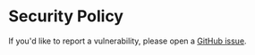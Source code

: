# Security Policy

If you'd like to report a vulnerability, please open a [GitHub issue](https://github.com/workleap/wl-extensions-xunit/issues).